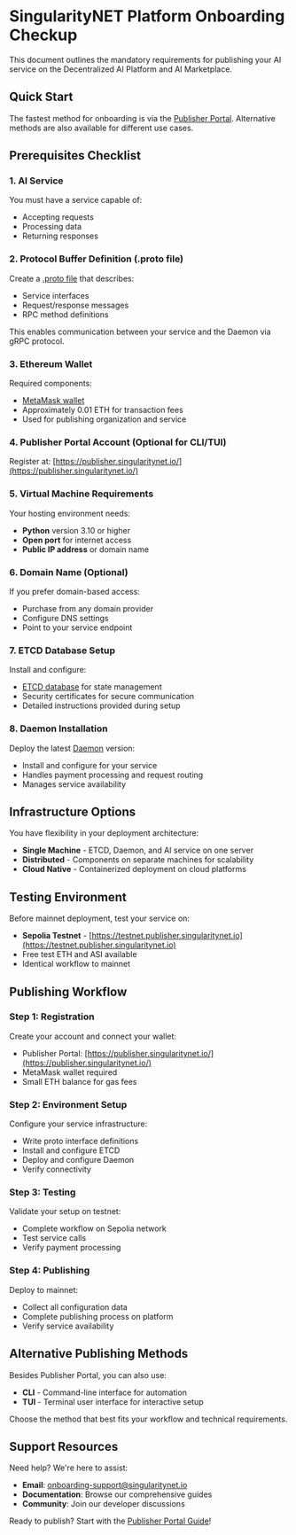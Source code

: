 # SingularityNET Platform Onboarding Checkup

<ImageViewer src="/assets/images/products/AIMarketplace/Marketplace/ReadyToOnboardingCheckUp.webp" alt="Checkup"/>

This document outlines the mandatory requirements for publishing your AI service on the Decentralized AI Platform and AI Marketplace.

## Quick Start

The fastest method for onboarding is via the [Publisher Portal](/docs/products/DecentralizedAIPlatform/DevelopersTutorials/OnboardingViaPublisher/). Alternative methods are also available for different use cases.

## Prerequisites Checklist

### 1. AI Service
You must have a service capable of:
- Accepting requests
- Processing data
- Returning responses

### 2. Protocol Buffer Definition (.proto file)
Create a [.proto file](https://protobuf.dev/) that describes:
- Service interfaces
- Request/response messages
- RPC method definitions

This enables communication between your service and the Daemon via gRPC protocol.

### 3. Ethereum Wallet
Required components:
- [MetaMask wallet](https://metamask.io/)
- Approximately 0.01 ETH for transaction fees
- Used for publishing organization and service

### 4. Publisher Portal Account (Optional for CLI/TUI)
Register at: [https://publisher.singularitynet.io/](https://publisher.singularitynet.io/)

### 5. Virtual Machine Requirements
Your hosting environment needs:
- **Python** version 3.10 or higher
- **Open port** for internet access
- **Public IP address** or domain name

### 6. Domain Name (Optional)
If you prefer domain-based access:
- Purchase from any domain provider
- Configure DNS settings
- Point to your service endpoint

### 7. ETCD Database Setup
Install and configure:
- [ETCD database](https://etcd.io/) for state management
- Security certificates for secure communication
- Detailed instructions provided during setup

### 8. Daemon Installation
Deploy the latest [Daemon](https://github.com/singnet/snet-daemon) version:
- Install and configure for your service
- Handles payment processing and request routing
- Manages service availability

## Infrastructure Options

You have flexibility in your deployment architecture:

- **Single Machine** - ETCD, Daemon, and AI service on one server
- **Distributed** - Components on separate machines for scalability
- **Cloud Native** - Containerized deployment on cloud platforms

## Testing Environment

Before mainnet deployment, test your service on:
- **Sepolia Testnet** - [https://testnet.publisher.singularitynet.io](https://testnet.publisher.singularitynet.io)
- Free test ETH and ASI available
- Identical workflow to mainnet

## Publishing Workflow

### Step 1: Registration
Create your account and connect your wallet:
- Publisher Portal: [https://publisher.singularitynet.io/](https://publisher.singularitynet.io/)
- MetaMask wallet required
- Small ETH balance for gas fees

### Step 2: Environment Setup
Configure your service infrastructure:
- Write proto interface definitions
- Install and configure ETCD
- Deploy and configure Daemon
- Verify connectivity

### Step 3: Testing
Validate your setup on testnet:
- Complete workflow on Sepolia network
- Test service calls
- Verify payment processing

### Step 4: Publishing
Deploy to mainnet:
- Collect all configuration data
- Complete publishing process on platform
- Verify service availability

## Alternative Publishing Methods

Besides Publisher Portal, you can also use:
- **CLI** - Command-line interface for automation
- **TUI** - Terminal user interface for interactive setup

Choose the method that best fits your workflow and technical requirements.

## Support Resources

Need help? We're here to assist:
- **Email**: onboarding-support@singularitynet.io
- **Documentation**: Browse our comprehensive guides
- **Community**: Join our developer discussions

Ready to publish? Start with the [Publisher Portal Guide](/docs/products/DecentralizedAIPlatform/DevelopersTutorials/OnboardingViaPublisher/)!
